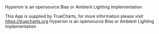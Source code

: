Hyperion is an opensource Bias or Ambient Lighting implementation

This App is supplied by TrueCharts, for more information please visit https://truecharts.org
Hyperion is an opensource Bias or Ambient Lighting implementation
